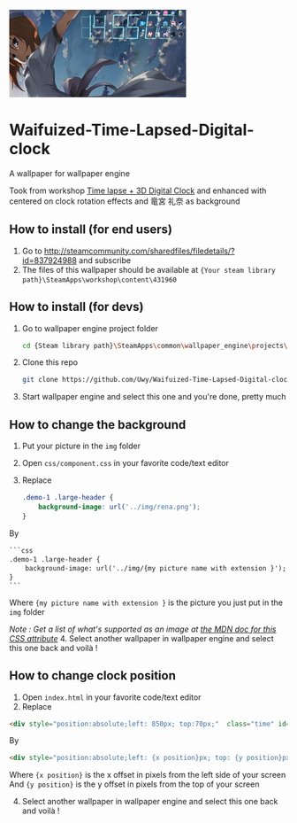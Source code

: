 ![preview](preview.gif)

# Waifuized-Time-Lapsed-Digital-clock
A wallpaper for wallpaper engine

Took from workshop [Time lapse + 3D Digital Clock](http://steamcommunity.com/sharedfiles/filedetails/?id=835186492) and enhanced with centered on clock rotation effects and 竜宮 礼奈 as background

## How to install (for end users)

1. Go to http://steamcommunity.com/sharedfiles/filedetails/?id=837924988 and subscribe
2. The files of this wallpaper should be available at `{Your steam library path}\SteamApps\workshop\content\431960`

## How to install (for devs)

1. Go to wallpaper engine project folder

	```bash
	cd {Steam library path}\SteamApps\common\wallpaper_engine\projects\myprojects
	```
2. Clone this repo

	```bash
	git clone https://github.com/Uwy/Waifuized-Time-Lapsed-Digital-clock.git
	```
3. Start wallpaper engine and select this one and you're done, pretty much

## How to change the background

1. Put your picture in the `img` folder
2. Open ```css/component.css``` in your favorite code/text editor
3. Replace

	```css
	.demo-1 .large-header {
		background-image: url('../img/rena.png');
	}
	```
  By 

	```css
	.demo-1 .large-header {
		background-image: url('../img/{my picture name with extension }');
	}
	```
  Where `{my picture name with extension }` is the picture you just put in the `img` folder

  *Note : Get a list of what's supported as an image at [the MDN doc for this CSS attribute](https://developer.mozilla.org/en-US/docs/Web/CSS/background-image)*
4. Select another wallpaper in wallpaper engine and select this one back and voilà !
  
  
## How to change clock position

1. Open `index.html` in your favorite code/text editor
2. Replace

  ```html
  <div style="position:absolute;left: 850px; top:70px;"  class="time" id="time" data-hours="" data-minutes="">  <div class="digit">
  ```
  By
	
  ```html
  <div style="position:absolute;left: {x position}px; top: {y position}px;"  class="time" id="time" data-hours="" data-minutes="">  <div class="digit">
  ```
  Where `{x position}` is the x offset in pixels from the left side of your screen
  And `{y position}` is the y offset in pixels from the top of your screen

4. Select another wallpaper in wallpaper engine and select this one back and voilà !
